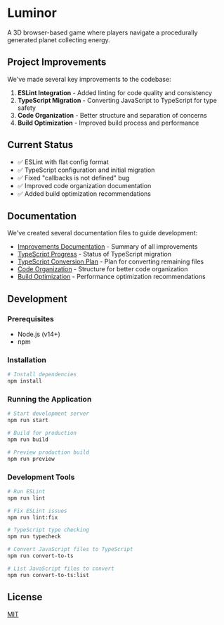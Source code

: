 # Luminor

A 3D browser-based game where players navigate a procedurally generated planet collecting energy.

## Project Improvements

We've made several key improvements to the codebase:

1. **ESLint Integration** - Added linting for code quality and consistency
2. **TypeScript Migration** - Converting JavaScript to TypeScript for type safety
3. **Code Organization** - Better structure and separation of concerns
4. **Build Optimization** - Improved build process and performance

## Current Status

- ✅ ESLint with flat config format
- ✅ TypeScript configuration and initial migration
- ✅ Fixed "callbacks is not defined" bug
- ✅ Improved code organization documentation
- ✅ Added build optimization recommendations

## Documentation

We've created several documentation files to guide development:

- [Improvements Documentation](./IMPROVEMENTS.md) - Summary of all improvements
- [TypeScript Progress](./TYPESCRIPT_PROGRESS.md) - Status of TypeScript migration
- [TypeScript Conversion Plan](./TYPESCRIPT_CONVERSION_PLAN.md) - Plan for converting remaining files
- [Code Organization](./CODE_ORGANIZATION.md) - Structure for better code organization
- [Build Optimization](./BUILD_OPTIMIZATION.md) - Performance optimization recommendations

## Development

### Prerequisites

- Node.js (v14+)
- npm

### Installation

```bash
# Install dependencies
npm install
```

### Running the Application

```bash
# Start development server
npm run start

# Build for production
npm run build

# Preview production build
npm run preview
```

### Development Tools

```bash
# Run ESLint
npm run lint

# Fix ESLint issues
npm run lint:fix

# TypeScript type checking
npm run typecheck

# Convert JavaScript files to TypeScript
npm run convert-to-ts

# List JavaScript files to convert
npm run convert-to-ts:list
```

## License

[MIT](LICENSE) 
